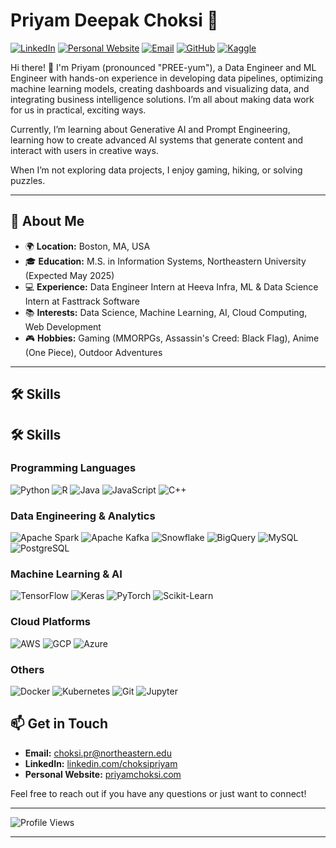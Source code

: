 # Priyam Deepak Choksi 🌟

[![LinkedIn](https://img.shields.io/badge/LinkedIn-blue?style=flat&logo=linkedin&logoColor=white)](https://linkedin.com/choksipriyam)
[![Personal Website](https://img.shields.io/badge/Website-pink?style=flat&logo=google-chrome&logoColor=white)](https://priyamchoksi.com)
[![Email](https://img.shields.io/badge/Email-red?style=flat&logo=gmail&logoColor=white)](mailto:choksi.pr@northeastern.edu)
[![GitHub](https://img.shields.io/badge/GitHub-black?style=flat&logo=github&logoColor=white)](https://github.com/priyam-choksi)
[![Kaggle](https://img.shields.io/badge/Kaggle-blue?style=flat&logo=kaggle&logoColor=white)](https://www.kaggle.com/priyamchoksi)

Hi there! 👋 I'm Priyam (pronounced "PREE-yum"), a Data Engineer and ML Engineer with hands-on experience in developing data pipelines, optimizing machine learning models, creating dashboards and visualizing data, and integrating business intelligence solutions. I’m all about making data work for us in practical, exciting ways.   

Currently, I’m learning about Generative AI and Prompt Engineering, learning how to create advanced AI systems that generate content and interact with users in creative ways.

When I’m not exploring data projects, I enjoy gaming, hiking, or solving puzzles.

---

## 🚀 About Me

- 🌍 **Location:** Boston, MA, USA
- 🎓 **Education:** M.S. in Information Systems, Northeastern University (Expected May 2025)
- 💻 **Experience:** Data Engineer Intern at Heeva Infra, ML & Data Science Intern at Fasttrack Software
- 📚 **Interests:** Data Science, Machine Learning, AI, Cloud Computing, Web Development
- 🎮 **Hobbies:** Gaming (MMORPGs, Assassin's Creed: Black Flag), Anime (One Piece), Outdoor Adventures

---

## 🛠️ Skills


## 🛠️ Skills

### Programming Languages
![Python](https://img.shields.io/badge/Python-blue?style=flat&logo=python&logoColor=white)
![R](https://img.shields.io/badge/R-blue?style=flat&logo=r&logoColor=white)
![Java](https://img.shields.io/badge/Java-orange?style=flat&logo=java&logoColor=white)
![JavaScript](https://img.shields.io/badge/JavaScript-yellow?style=flat&logo=javascript&logoColor=white)
![C++](https://img.shields.io/badge/C++-blue?style=flat&logo=c%2B%2B&logoColor=white)

### Data Engineering & Analytics
![Apache Spark](https://img.shields.io/badge/Apache%20Spark-red?style=flat&logo=apachespark&logoColor=white)
![Apache Kafka](https://img.shields.io/badge/Apache%20Kafka-black?style=flat&logo=apachekafka&logoColor=white)
![Snowflake](https://img.shields.io/badge/Snowflake-blue?style=flat&logo=snowflake&logoColor=white)
![BigQuery](https://img.shields.io/badge/BigQuery-blue?style=flat&logo=googlecloud&logoColor=white)
![MySQL](https://img.shields.io/badge/MySQL-blue?style=flat&logo=mysql&logoColor=white)
![PostgreSQL](https://img.shields.io/badge/PostgreSQL-blue?style=flat&logo=postgresql&logoColor=white)

### Machine Learning & AI
![TensorFlow](https://img.shields.io/badge/TensorFlow-orange?style=flat&logo=tensorflow&logoColor=white)
![Keras](https://img.shields.io/badge/Keras-red?style=flat&logo=keras&logoColor=white)
![PyTorch](https://img.shields.io/badge/PyTorch-red?style=flat&logo=pytorch&logoColor=white)
![Scikit-Learn](https://img.shields.io/badge/Scikit--Learn-orange?style=flat&logo=scikit-learn&logoColor=white)

### Cloud Platforms
![AWS](https://img.shields.io/badge/AWS-black?style=flat&logo=amazonaws&logoColor=white)
![GCP](https://img.shields.io/badge/GCP-blue?style=flat&logo=googlecloud&logoColor=white)
![Azure](https://img.shields.io/badge/Azure-blue?style=flat&logo=microsoftazure&logoColor=white)

### Others
![Docker](https://img.shields.io/badge/Docker-blue?style=flat&logo=docker&logoColor=white)
![Kubernetes](https://img.shields.io/badge/Kubernetes-blue?style=flat&logo=kubernetes&logoColor=white)
![Git](https://img.shields.io/badge/Git-black?style=flat&logo=git&logoColor=white)
![Jupyter](https://img.shields.io/badge/Jupyter-orange?style=flat&logo=jupyter&logoColor=white)


## 📫 Get in Touch

- **Email:** [choksi.pr@northeastern.edu](mailto:choksi.pr@northeastern.edu)
- **LinkedIn:** [linkedin.com/choksipriyam](https://linkedin.com/choksipriyam)
- **Personal Website:** [priyamchoksi.com](https://priyamchoksi.com)

Feel free to reach out if you have any questions or just want to connect!

---

![Profile Views](https://komarev.com/ghpvc/?username=priyamchoksi&color=blue)

---
